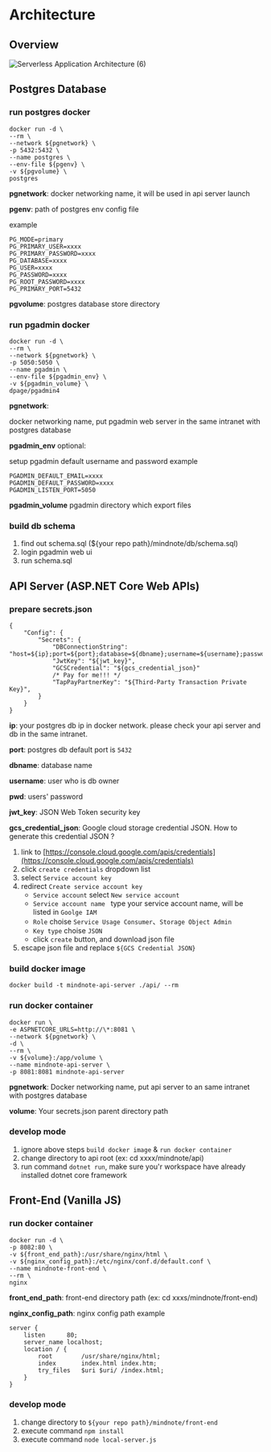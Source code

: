 # Architecture

## Overview
![Serverless Application Architecture (6)](https://user-images.githubusercontent.com/2028693/61886399-3ab9ee00-af32-11e9-9b2d-922fa0dcf4ae.png)

## Postgres Database
### run postgres docker
```
docker run -d \
--rm \
--network ${pgnetwork} \
-p 5432:5432 \
--name postgres \
--env-file ${pgenv} \
-v ${pgvolume} \
postgres
```


**pgnetwork**:
docker networking name, it will be used in api server launch


**pgenv**:
path of postgres env config file 


example
```
PG_MODE=primary
PG_PRIMARY_USER=xxxx
PG_PRIMARY_PASSWORD=xxxx
PG_DATABASE=xxxx
PG_USER=xxxx
PG_PASSWORD=xxxx
PG_ROOT_PASSWORD=xxxx
PG_PRIMARY_PORT=5432
```

**pgvolume**:
postgres database store directory

### run pgadmin docker
```
docker run -d \
--rm \
--network ${pgnetwork} \
-p 5050:5050 \
--name pgadmin \
--env-file ${pgadmin_env} \
-v ${pgadmin_volume} \
dpage/pgadmin4
```

**pgnetwork**:


docker networking name, put pgadmin web server in the same intranet with postgres database


**pgadmin_env** optional: 


setup pgadmin default username and password
example
```
PGADMIN_DEFAULT_EMAIL=xxxx
PGADMIN_DEFAULT_PASSWORD=xxxx
PGADMIN_LISTEN_PORT=5050
```
**pgadmin_volume** 
pgadmin directory which export files

### build db schema
1. find out schema.sql (${your repo path}/mindnote/db/schema.sql)
2. login pgadmin web ui
3. run schema.sql

## API Server (ASP.NET Core Web APIs)
### prepare secrets.json
```
{
    "Config": {
        "Secrets": {
            "DBConnectionString": "host=${ip};port=${port};database=${dbname};username=${username};password=${pwd}",
            "JwtKey": "${jwt_key}",
            "GCSCredential": "${gcs_credential_json}"
            /* Pay for me!!! */
            "TapPayPartnerKey": "${Third-Party Transaction Private Key}",
        }
    }
}
```

**ip**:
your postgres db ip in docker network. please check your api server and db in the same 
intranet.

**port**:
postgres db default port is `5432`

**dbname**:
database name

**username**:
user who is db owner

**pwd**:
users' password

**jwt_key**:
JSON Web Token security key

**gcs_credential_json**:
Google cloud storage credential JSON. How to generate this credential JSON ?
1. link to [https://console.cloud.google.com/apis/credentials](https://console.cloud.google.com/apis/credentials)
2. click `create credentials` dropdown list
3. select `Service account key`
4. redirect `Create service account key`
    - `Service account` select `New service account`
    - `Service account name ` type your service account name, will be listed in `Goolge IAM`
    - `Role` choise `Service Usage Consumer`、`Storage Object Admin`
    - `Key type` choise `JSON`
    - click `create` button, and download json file
5. escape json file and replace `${GCS Credential JSON}`

### build docker image
`docker build -t mindnote-api-server ./api/ --rm`

### run docker container
```
docker run \
-e ASPNETCORE_URLS=http://\*:8081 \
--network ${pgnetwork} \
-d \
--rm \
-v ${volume}:/app/volume \
--name mindnote-api-server \
-p 8081:8081 mindnote-api-server
```

**pgnetwork**:
Docker networking name, put api server to an same intranet with postgres database

**volume**:
Your secrets.json parent directory path

### develop mode
1. ignore above steps `build docker image` & `run docker container`
2. change directory to api root (ex: cd xxxx/mindnote/api)
3. run command `dotnet run`, make sure you'r workspace have already installed dotnet core framework

## Front-End (Vanilla JS)
### run docker container
```
docker run -d \
-p 8082:80 \
-v ${front_end_path}:/usr/share/nginx/html \
-v ${nginx_config_path}:/etc/nginx/conf.d/default.conf \
--name mindnote-front-end \
--rm \
nginx
```

**front_end_path**:
front-end directory path (ex: cd xxxs/mindnote/front-end)

**nginx_config_path**:
nginx config path
example
```
server {
    listen      80;
    server_name localhost;
    location / {
        root        /usr/share/nginx/html;
        index       index.html index.htm;
        try_files   $uri $uri/ /index.html;
    }
}
```

### develop mode
1. change directory to `${your repo path}/mindnote/front-end`
2. execute command `npm install`
2. execute command `node local-server.js`
